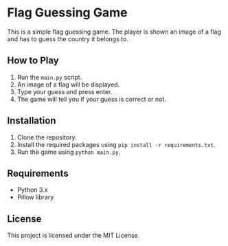 # Flag Guessing Game

This is a simple flag guessing game. The player is shown an image of a flag and has to guess the country it belongs to.

## How to Play

1. Run the `main.py` script.
2. An image of a flag will be displayed.
3. Type your guess and press enter.
4. The game will tell you if your guess is correct or not.

## Installation

1. Clone the repository.
2. Install the required packages using `pip install -r requirements.txt`.
3. Run the game using `python main.py`.

## Requirements

- Python 3.x
- Pillow library

## License

This project is licensed under the MIT License.

